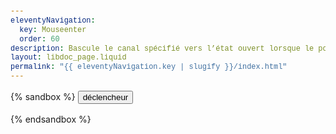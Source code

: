 ```yaml
---
eleventyNavigation:
  key: Mouseenter
  order: 60
description: Bascule le canal spécifié vers l’état ouvert lorsque le pointeur passe dans la zone d'un déclencheur
layout: libdoc_page.liquid
permalink: "{{ eleventyNavigation.key | slugify }}/index.html"
---
```

{% sandbox %}
<button c-toggle="ex1" data-event="mouseenter">déclencheur</button>
<p c-toggle-name="ex1"
    class="d-none"
    data-opened-state-class="p-6 bc-support-success c-support-success">
    Je suis la cible cToggle câblée sur le canal "ex1". Avec <br><code>data-event="mouseenter"</code> <br>Je m'ouvre lorsque le pointeur passe dans la zone d'un déclencheur.<br>
    Pour le fermer il faut invoquer la méthode<br>
    <code>cToggle.close('ex1')</code><br>
    <button onclick="cToggle.close('ex1')">fermer avec la méthode</button><br>
    ou créer un autre déclencheur <code>c-toggle="ex1"</code> :<br>
    <button c-toggle="ex1">fermer avec un autre déclencheur</button>
</p>
<script src="/assets/c-toggle.js"></script>
<!-- DEMO UNIQUEMENT -->
<style>
    .d-none {
        display: none
    }
    .p-6 {
        padding: 1em;
    }
    .bc-support-warning {
        background-color: orange;
    }
    .bc-support-success {
        background-color: yellowgreen;
    }
    .c-support-success {
        color: darkgreen;
    }
    body {
        font-family: -apple-system, BlinkMacSystemFont, avenir next, avenir, segoe ui, helvetica neue, Cantarell, Ubuntu, roboto, noto, helvetica, arial, sans-serif; 
        line-height: 1.5em;
    }
    code {
        font-family: Menlo, Consolas, Monaco, Liberation Mono, Lucida Console, monospace;
        color: #444;
        padding: 0em 0.3em;
        background-color: rgba(255,255,255,0.3);
    }
</style>
{% endsandbox %}